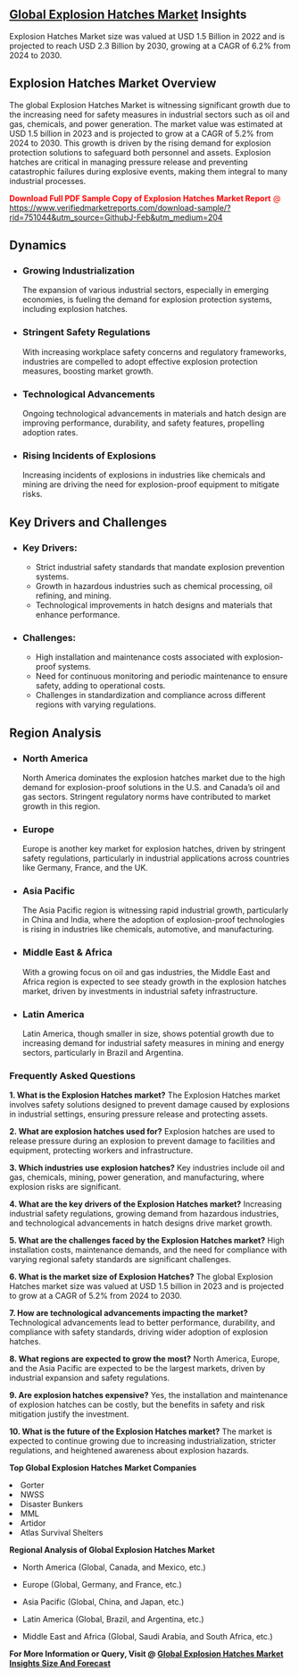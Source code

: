 <h2><a href="https://www.verifiedmarketreports.com/download-sample/?rid=751044&amp;utm_source=GithubJ&amp;utm_medium=204" target="_blank">Global Explosion Hatches Market</a> Insights</h2><p>Explosion Hatches Market size was valued at USD 1.5 Billion in 2022 and is projected to reach USD 2.3 Billion by 2030, growing at a CAGR of 6.2% from 2024 to 2030.</p><p> <h2>Explosion Hatches Market Overview</h2> <p>The global Explosion Hatches Market is witnessing significant growth due to the increasing need for safety measures in industrial sectors such as oil and gas, chemicals, and power generation. The market value was estimated at USD 1.5 billion in 2023 and is projected to grow at a CAGR of 5.2% from 2024 to 2030. This growth is driven by the rising demand for explosion protection solutions to safeguard both personnel and assets. Explosion hatches are critical in managing pressure release and preventing catastrophic failures during explosive events, making them integral to many industrial processes.</p> <p><p><span class=""><span style="color: #ff0000;"><strong>Download Full PDF Sample Copy of Explosion Hatches Market Report</strong> @ </span><a href="https://www.verifiedmarketreports.com/download-sample/?rid=751044&amp;utm_source=GithubJ-Feb&amp;utm_medium=204" target="_blank">https://www.verifiedmarketreports.com/download-sample/?rid=751044&amp;utm_source=GithubJ-Feb&amp;utm_medium=204</a></span></p></p> <h2>Dynamics</h2> <ul> <li><h3>Growing Industrialization</h3> The expansion of various industrial sectors, especially in emerging economies, is fueling the demand for explosion protection systems, including explosion hatches.</li> <li><h3>Stringent Safety Regulations</h3> With increasing workplace safety concerns and regulatory frameworks, industries are compelled to adopt effective explosion protection measures, boosting market growth.</li> <li><h3>Technological Advancements</h3> Ongoing technological advancements in materials and hatch design are improving performance, durability, and safety features, propelling adoption rates.</li> <li><h3>Rising Incidents of Explosions</h3> Increasing incidents of explosions in industries like chemicals and mining are driving the need for explosion-proof equipment to mitigate risks.</li> </ul> <h2>Key Drivers and Challenges</h2> <ul> <li><h3>Key Drivers:</h3> <ul> <li>Strict industrial safety standards that mandate explosion prevention systems.</li> <li>Growth in hazardous industries such as chemical processing, oil refining, and mining.</li> <li>Technological improvements in hatch designs and materials that enhance performance.</li> </ul> </li> <li><h3>Challenges:</h3> <ul> <li>High installation and maintenance costs associated with explosion-proof systems.</li> <li>Need for continuous monitoring and periodic maintenance to ensure safety, adding to operational costs.</li> <li>Challenges in standardization and compliance across different regions with varying regulations.</li> </ul> </li> </ul> <h2>Region Analysis</h2> <ul> <li><h3>North America</h3> North America dominates the explosion hatches market due to the high demand for explosion-proof solutions in the U.S. and Canada’s oil and gas sectors. Stringent regulatory norms have contributed to market growth in this region.</li> <li><h3>Europe</h3> Europe is another key market for explosion hatches, driven by stringent safety regulations, particularly in industrial applications across countries like Germany, France, and the UK.</li> <li><h3>Asia Pacific</h3> The Asia Pacific region is witnessing rapid industrial growth, particularly in China and India, where the adoption of explosion-proof technologies is rising in industries like chemicals, automotive, and manufacturing.</li> <li><h3>Middle East & Africa</h3> With a growing focus on oil and gas industries, the Middle East and Africa region is expected to see steady growth in the explosion hatches market, driven by investments in industrial safety infrastructure.</li> <li><h3>Latin America</h3> Latin America, though smaller in size, shows potential growth due to increasing demand for industrial safety measures in mining and energy sectors, particularly in Brazil and Argentina.</li> </ul> <h3>Frequently Asked Questions</h3> <p><strong>1. What is the Explosion Hatches market?</strong> The Explosion Hatches market involves safety solutions designed to prevent damage caused by explosions in industrial settings, ensuring pressure release and protecting assets.</p> <p><strong>2. What are explosion hatches used for?</strong> Explosion hatches are used to release pressure during an explosion to prevent damage to facilities and equipment, protecting workers and infrastructure.</p> <p><strong>3. Which industries use explosion hatches?</strong> Key industries include oil and gas, chemicals, mining, power generation, and manufacturing, where explosion risks are significant.</p> <p><strong>4. What are the key drivers of the Explosion Hatches market?</strong> Increasing industrial safety regulations, growing demand from hazardous industries, and technological advancements in hatch designs drive market growth.</p> <p><strong>5. What are the challenges faced by the Explosion Hatches market?</strong> High installation costs, maintenance demands, and the need for compliance with varying regional safety standards are significant challenges.</p> <p><strong>6. What is the market size of Explosion Hatches?</strong> The global Explosion Hatches market size was valued at USD 1.5 billion in 2023 and is projected to grow at a CAGR of 5.2% from 2024 to 2030.</p> <p><strong>7. How are technological advancements impacting the market?</strong> Technological advancements lead to better performance, durability, and compliance with safety standards, driving wider adoption of explosion hatches.</p> <p><strong>8. What regions are expected to grow the most?</strong> North America, Europe, and the Asia Pacific are expected to be the largest markets, driven by industrial expansion and safety regulations.</p> <p><strong>9. Are explosion hatches expensive?</strong> Yes, the installation and maintenance of explosion hatches can be costly, but the benefits in safety and risk mitigation justify the investment.</p> <p><strong>10. What is the future of the Explosion Hatches market?</strong> The market is expected to continue growing due to increasing industrialization, stricter regulations, and heightened awareness about explosion hazards.</p> </p><p><strong>Top Global Explosion Hatches Market Companies</strong></p><div data-test-id=""><p><li>Gorter</li><li> NWSS</li><li> Disaster Bunkers</li><li> MML</li><li> Artidor</li><li> Atlas Survival Shelters</li></p><div><strong>Regional Analysis of&nbsp;Global Explosion Hatches Market</strong></div><ul><li dir="ltr"><p dir="ltr">North America&nbsp;(Global, Canada, and Mexico, etc.)</p></li><li dir="ltr"><p dir="ltr">Europe (Global, Germany, and France, etc.)</p></li><li dir="ltr"><p dir="ltr">Asia Pacific&nbsp;(Global, China, and Japan, etc.)</p></li><li dir="ltr"><p dir="ltr">Latin America&nbsp;(Global, Brazil, and Argentina, etc.)</p></li><li dir="ltr">Middle East and Africa&nbsp;(Global, Saudi Arabia, and South Africa, etc.)</li></ul><p><strong>For More Information or Query, Visit @&nbsp;</strong><strong><a href="https://www.verifiedmarketreports.com/product/explosion-hatches-market/?utm_source=GithubJ&amp;utm_medium=204" target="_blank">Global Explosion Hatches Market Insights Size And Forecast</a></strong></p></div>
